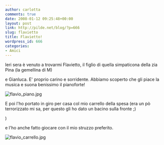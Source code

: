 ```yaml
---
author: carlotta
comments: true
date: 2008-01-12 09:25:48+00:00
layout: post
link: http://pilde.net/blog/?p=666
slug: flavietto
title: Flavietto!
wordpress_id: 666
categories:
- Amici
---
```


Ieri sera è venuto a trovarmi Flavietto, il figlio di quella simpaticona della zia Pina (la gemellina di M)


 e Gianluca.
E' proprio carino e sorridente. Abbiamo scoperto che gli piace la musica e suona benissimo il pianoforte!

![flavio_piano.jpg]({{baseurl}}/uploads/2008/01/flavio_piano.jpg)




E poi l'ho portato in giro per casa col mio carrello della spesa (era un pò terrorizzato mi sa, per questo gli ho dato un bacino sulla fronte ;)


 )


 e l'ho anche fatto giocare con il mio struzzo preferito.

![flavio_carrello.jpg]({{baseurl}}/uploads/2008/01/flavio_carrello.jpg)



